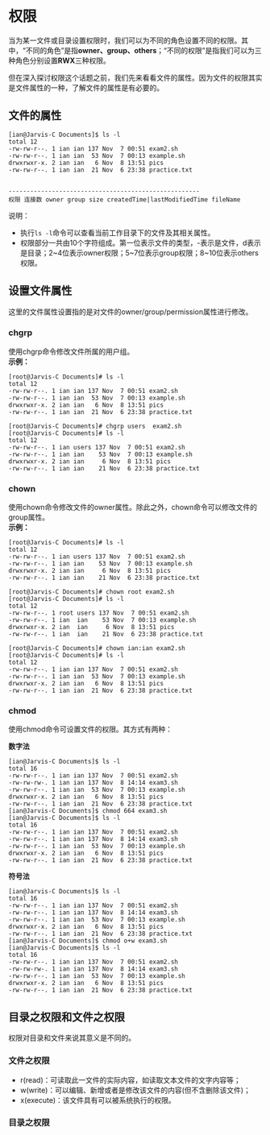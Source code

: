 # 权限
当为某一文件或目录设置权限时，我们可以为不同的角色设置不同的权限。其中，“不同的角色”是指**owner、group、others**；“不同的权限”是指我们可以为三种角色分别设置**RWX**三种权限。

但在深入探讨权限这个话题之前，我们先来看看文件的属性。因为文件的权限其实是文件属性的一种，了解文件的属性是有必要的。

## 文件的属性
```
[ian@Jarvis-C Documents]$ ls -l
total 12
-rw-rw-r--. 1 ian ian 137 Nov  7 00:51 exam2.sh
-rw-rw-r--. 1 ian ian  53 Nov  7 00:13 example.sh
drwxrwxr-x. 2 ian ian   6 Nov  8 13:51 pics
-rw-rw-r--. 1 ian ian  21 Nov  6 23:38 practice.txt


-----------------------------------------------------
权限 连接数 owner group size createdTime|lastModifiedTime fileName
```
说明：
* 执行```ls -l```命令可以查看当前工作目录下的文件及其相关属性。
* 权限部分一共由10个字符组成。第一位表示文件的类型，-表示是文件，d表示是目录；2~4位表示owner权限；5~7位表示group权限；8~10位表示others权限。

## 设置文件属性

这里的文件属性设置指的是对文件的owner/group/permission属性进行修改。

### chgrp
使用chgrp命令修改文件所属的用户组。  
**示例：**
```
[root@Jarvis-C Documents]# ls -l
total 12
-rw-rw-r--. 1 ian ian 137 Nov  7 00:51 exam2.sh
-rw-rw-r--. 1 ian ian  53 Nov  7 00:13 example.sh
drwxrwxr-x. 2 ian ian   6 Nov  8 13:51 pics
-rw-rw-r--. 1 ian ian  21 Nov  6 23:38 practice.txt

[root@Jarvis-C Documents]# chgrp users  exam2.sh
[root@Jarvis-C Documents]# ls -l
total 12
-rw-rw-r--. 1 ian users 137 Nov  7 00:51 exam2.sh
-rw-rw-r--. 1 ian ian    53 Nov  7 00:13 example.sh
drwxrwxr-x. 2 ian ian     6 Nov  8 13:51 pics
-rw-rw-r--. 1 ian ian    21 Nov  6 23:38 practice.txt

```

### chown
使用chown命令修改文件的owner属性。除此之外，chown命令可以修改文件的group属性。  
**示例：**
```
[root@Jarvis-C Documents]# ls -l
total 12
-rw-rw-r--. 1 ian users 137 Nov  7 00:51 exam2.sh
-rw-rw-r--. 1 ian ian    53 Nov  7 00:13 example.sh
drwxrwxr-x. 2 ian ian     6 Nov  8 13:51 pics
-rw-rw-r--. 1 ian ian    21 Nov  6 23:38 practice.txt

[root@Jarvis-C Documents]# chown root exam2.sh
[root@Jarvis-C Documents]# ls -l
total 12
-rw-rw-r--. 1 root users 137 Nov  7 00:51 exam2.sh
-rw-rw-r--. 1 ian  ian    53 Nov  7 00:13 example.sh
drwxrwxr-x. 2 ian  ian     6 Nov  8 13:51 pics
-rw-rw-r--. 1 ian  ian    21 Nov  6 23:38 practice.txt

[root@Jarvis-C Documents]# chown ian:ian exam2.sh
[root@Jarvis-C Documents]# ls -l
total 12
-rw-rw-r--. 1 ian ian 137 Nov  7 00:51 exam2.sh
-rw-rw-r--. 1 ian ian  53 Nov  7 00:13 example.sh
drwxrwxr-x. 2 ian ian   6 Nov  8 13:51 pics
-rw-rw-r--. 1 ian ian  21 Nov  6 23:38 practice.txt
```

### chmod
使用chmod命令可设置文件的权限。其方式有两种：

**数字法**

```
[ian@Jarvis-C Documents]$ ls -l
total 16
-rw-rw-r--. 1 ian ian 137 Nov  7 00:51 exam2.sh
-rw-rw-rw-. 1 ian ian 137 Nov  8 14:14 exam3.sh
-rw-rw-r--. 1 ian ian  53 Nov  7 00:13 example.sh
drwxrwxr-x. 2 ian ian   6 Nov  8 13:51 pics
-rw-rw-r--. 1 ian ian  21 Nov  6 23:38 practice.txt
[ian@Jarvis-C Documents]$ chmod 664 exam3.sh
[ian@Jarvis-C Documents]$ ls -l
total 16
-rw-rw-r--. 1 ian ian 137 Nov  7 00:51 exam2.sh
-rw-rw-r--. 1 ian ian 137 Nov  8 14:14 exam3.sh
-rw-rw-r--. 1 ian ian  53 Nov  7 00:13 example.sh
drwxrwxr-x. 2 ian ian   6 Nov  8 13:51 pics
-rw-rw-r--. 1 ian ian  21 Nov  6 23:38 practice.txt
```

**符号法**

```
[ian@Jarvis-C Documents]$ ls -l
total 16
-rw-rw-r--. 1 ian ian 137 Nov  7 00:51 exam2.sh
-rw-rw-r--. 1 ian ian 137 Nov  8 14:14 exam3.sh
-rw-rw-r--. 1 ian ian  53 Nov  7 00:13 example.sh
drwxrwxr-x. 2 ian ian   6 Nov  8 13:51 pics
-rw-rw-r--. 1 ian ian  21 Nov  6 23:38 practice.txt
[ian@Jarvis-C Documents]$ chmod o+w exam3.sh
[ian@Jarvis-C Documents]$ ls -l
total 16
-rw-rw-r--. 1 ian ian 137 Nov  7 00:51 exam2.sh
-rw-rw-rw-. 1 ian ian 137 Nov  8 14:14 exam3.sh
-rw-rw-r--. 1 ian ian  53 Nov  7 00:13 example.sh
drwxrwxr-x. 2 ian ian   6 Nov  8 13:51 pics
-rw-rw-r--. 1 ian ian  21 Nov  6 23:38 practice.txt
```
## 目录之权限和文件之权限
权限对目录和文件来说其意义是不同的。
### 文件之权限
* r(read)：可读取此一文件的实际内容，如读取文本文件的文字内容等；
* w(write)：可以编辑、新增或者是修改该文件的内容(但不含删除该文件)；
* x(execute)：该文件具有可以被系统执行的权限。

### 目录之权限

